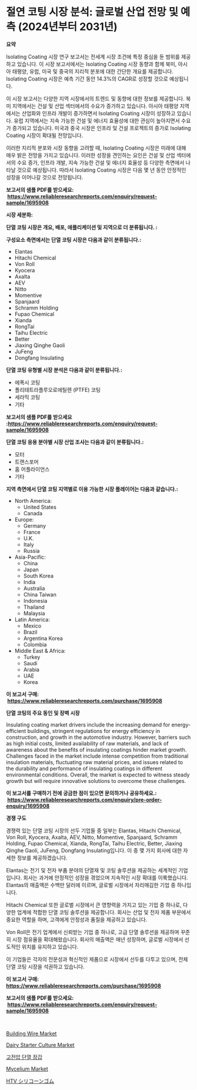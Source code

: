 <p><h1>절연 코팅 시장 분석: 글로벌 산업 전망 및 예측 (2024년부터 2031년)</h1></p><p><strong>요약</strong></p>
<p><p>Isolating Coating 시장 연구 보고서는 전세계 시장 조건에 특정 중심을 둔 범위를 제공하고 있습니다. 이 시장 보고서에서는 Isolating Coating 시장 동향과 함께 북미, 아시아 태평양, 유럽, 미국 및 중국의 지리적 분포에 대한 간단한 개요를 제공합니다. Isolating Coating 시장은 예측 기간 동안 14.3%의 CAGR로 성장할 것으로 예상됩니다.</p><p>이 시장 보고서는 다양한 지역 시장에서의 트렌드 및 동향에 대한 정보를 제공합니다. 북미 지역에서는 건설 및 산업 섹터에서의 수요가 증가하고 있습니다. 아시아 태평양 지역에서는 산업화와 인프라 개발이 증가하면서 Isolating Coating 시장이 성장하고 있습니다. 유럽 지역에서는 지속 가능한 건설 및 에너지 효율성에 대한 관심이 높아지면서 수요가 증가되고 있습니다. 미국과 중국 시장은 인프라 및 건설 프로젝트의 증가로 Isolating Coating 시장이 확대될 전망입니다.</p><p>이러한 지리적 분포와 시장 동향을 고려할 때, Isolating Coating 시장은 미래에 대해 매우 밝은 전망을 가지고 있습니다. 이러한 성장을 견인하는 요인은 건설 및 산업 섹터에서의 수요 증가, 인프라 개발, 지속 가능한 건설 및 에너지 효율성 등 다양한 측면에서 나타날 것으로 예상됩니다. 따라서 Isolating Coating 시장은 다음 몇 년 동안 안정적인 성장을 이어나갈 것으로 전망됩니다.</p></p>
<p><strong>보고서의 샘플 PDF를 받으세요: &nbsp;<a href="https://www.reliableresearchreports.com/enquiry/request-sample/1695908">https://www.reliableresearchreports.com/enquiry/request-sample/1695908</a></strong></p>
<p><strong>시장 세분화:</strong></p>
<p><strong> 단열 코팅 시장은 개요, 배포, 애플리케이션 및 지역으로 더 분류됩니다. :</strong></p>
<p><strong>구성요소 측면에서는 단열 코팅 시장은 다음과 같이 분류됩니다.:</strong></p>
<p><ul><li>Elantas</li><li>Hitachi Chemical</li><li>Von Roll</li><li>Kyocera</li><li>Axalta</li><li>AEV</li><li>Nitto</li><li>Momentive</li><li>Spanjaard</li><li>Schramm Holding</li><li>Fupao Chemical</li><li>Xianda</li><li>RongTai</li><li>Taihu Electric</li><li>Better</li><li>Jiaxing Qinghe Gaoli</li><li>JuFeng</li><li>Dongfang Insulating</li></ul></p>
<p><strong> 단열 코팅 유형별 시장 분석은 다음과 같이 분류됩니다.:</strong></p>
<p><ul><li>에폭시 코팅</li><li>폴리테트라플루오로에틸렌 (PTFE) 코팅</li><li>세라믹 코팅</li><li>기타</li></ul></p>
<p><strong>보고서의 샘플 PDF를 받으세요 :<a href="https://www.reliableresearchreports.com/enquiry/request-sample/1695908">https://www.reliableresearchreports.com/enquiry/request-sample/1695908</a></strong></p>
<p><strong> 단열 코팅 응용 분야별 시장 산업 조사는 다음과 같이 분류됩니다.:</strong></p>
<p><ul><li>모터</li><li>트랜스포머</li><li>홈 어플라이언스</li><li>기타</li></ul></p>
<p><strong>지역 측면에서 단열 코팅 지역별로 이용 가능한 시장 플레이어는 다음과 같습니다.:</strong></p>
<p><ul>
    <li>
        North America:
        <ul>
            <li>United States</li>
            <li>Canada</li>
        </ul>
    </li>
    <li>
        Europe:
        <ul>
            <li>Germany</li>
            <li>France</li>
            <li>U.K.</li>
            <li>Italy</li>
            <li>Russia</li>
        </ul>
    </li>
    <li>
        Asia-Pacific:
        <ul>
            <li>China</li>
            <li>Japan</li>
            <li>South Korea</li>
            <li>India</li>
            <li>Australia</li>
            <li>China Taiwan</li>
            <li>Indonesia</li>
            <li>Thailand</li>
            <li>Malaysia</li>
        </ul>
    </li>
    <li>
        Latin America:
        <ul>
            <li>Mexico</li>
            <li>Brazil</li>
            <li>Argentina Korea</li>
            <li>Colombia</li>
        </ul>
    </li>
    <li>
        Middle East & Africa:
        <ul>
            <li>Turkey</li>
            <li>Saudi</li>
            <li>Arabia</li>
            <li>UAE</li>
            <li>Korea</li>
        </ul>
    </li>
    </ul></p>
<p><strong>이 보고서 구매: &nbsp;<a href="https://www.reliableresearchreports.com/purchase/1695908">https://www.reliableresearchreports.com/purchase/1695908</a></strong></p>
<p><strong>단열 코팅의 주요 동인 및 장벽 시장</strong></p>
<p><p>Insulating coating market drivers include the increasing demand for energy-efficient buildings, stringent regulations for energy efficiency in construction, and growth in the automotive industry. However, barriers such as high initial costs, limited availability of raw materials, and lack of awareness about the benefits of insulating coatings hinder market growth. Challenges faced in the market include intense competition from traditional insulation materials, fluctuating raw material prices, and issues related to the durability and performance of insulating coatings in different environmental conditions. Overall, the market is expected to witness steady growth but will require innovative solutions to overcome these challenges.</p></p>
<p><strong>이 보고서를 구매하기 전에 궁금한 점이 있으면 문의하거나 공유하세요.: &nbsp;<a href="https://www.reliableresearchreports.com/enquiry/pre-order-enquiry/1695908">https://www.reliableresearchreports.com/enquiry/pre-order-enquiry/1695908</a></strong></p>
<p><strong>경쟁 구도</strong></p>
<p><p>경쟁력 있는 단열 코팅 시장의 선두 기업들 중 일부는 Elantas, Hitachi Chemical, Von Roll, Kyocera, Axalta, AEV, Nitto, Momentive, Spanjaard, Schramm Holding, Fupao Chemical, Xianda, RongTai, Taihu Electric, Better, Jiaxing Qinghe Gaoli, JuFeng, Dongfang Insulating입니다. 이 중 몇 가지 회사에 대한 자세한 정보를 제공하겠습니다.</p><p>Elantas는 전기 및 전자 부품 분야의 단열재 및 코팅 솔루션을 제공하는 세계적인 기업입니다. 회사는 과거에 안정적인 성장을 겪었으며 지속적인 시장 확대를 이룩했습니다. Elantas의 매출액은 수백만 달러에 이르며, 글로벌 시장에서 자리매김한 기업 중 하나입니다.</p><p>Hitachi Chemical 또한 글로벌 시장에서 큰 영향력을 가지고 있는 기업 중 하나로, 다양한 업계에 적합한 단열 코팅 솔루션을 제공합니다. 회사는 산업 및 전자 제품 부문에서 중요한 역할을 하며, 고객에게 안정성과 품질을 제공하고 있습니다.</p><p>Von Roll은 전기 업계에서 신뢰받는 기업 중 하나로, 고급 단열 솔루션을 제공하며 꾸준히 시장 점유율을 확대해왔습니다. 회사의 매출액은 매년 성장하며, 글로벌 시장에서 선도적인 위치를 유지하고 있습니다.</p><p>이 기업들은 각자의 전문성과 혁신적인 제품으로 시장에서 선두를 다투고 있으며, 전체 단열 코팅 시장을 석권하고 있습니다. </p></p>
<p><strong>이 보고서 구매: &nbsp; <a href="https://www.reliableresearchreports.com/purchase/1695908">https://www.reliableresearchreports.com/purchase/1695908</a></strong></p>
<p><strong>보고서의 샘플 PDF를 받으세요: &nbsp;<a href="https://www.reliableresearchreports.com/enquiry/request-sample/1695908">https://www.reliableresearchreports.com/enquiry/request-sample/1695908</a></strong><strong></strong></p>
<p>&nbsp;</p>
<p><p><a href="https://issuu.com/reportprime-2/docs/building-wire-market-size-2030.pptx">Building Wire Market</a></p><p><a href="https://view.publitas.com/reportprime-1/dairy-starter-culture-market-size-furnishes-valuable-information-encompassing-market-share-market-trends-and-projections-spanning-from-2024-to-2031/">Dairy Starter Culture Market</a></p><p><a href="https://medium.com/@brisamorar2023/%EA%B3%A0%EC%A0%84%EC%95%95-%EC%A0%88%EC%97%B0-%EC%9E%A5%EA%B0%91-%EC%8B%9C%EC%9E%A5-%EB%B6%84%EC%84%9D-%EA%B7%B8-%EC%97%B0%ED%8F%89%EA%B7%A0-%EC%84%B1%EC%9E%A5%EC%9C%A8-cagr-%EC%8B%9C%EC%9E%A5-%EC%84%B8%EB%B6%84%ED%99%94-%EB%B0%8F-%EC%A0%84%EB%B0%98%EC%A0%81%EC%9D%B8-%EA%B5%AD%EC%A0%9C-%EC%82%B0%EC%97%85-%EA%B0%9C%EC%9A%94-9c0bc1a489a8">고전압 단열 장갑</a></p><p><a href="https://github.com/jhcraigie/Market-Research-Report-List-2/blob/main/mycelium-market.md">Mycelium Market</a></p><p><a href="https://github.com/adcxff01450218/Market-Research-Report-List-1/blob/main/5715682192232.md">HTV シリコーンゴム</a></p></p>